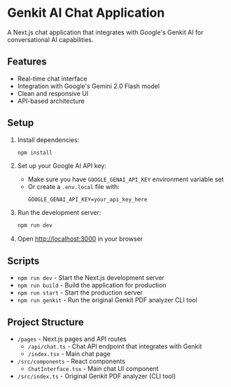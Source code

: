 # Genkit AI Chat Application

A Next.js chat application that integrates with Google's Genkit AI for conversational AI capabilities.

## Features

- Real-time chat interface
- Integration with Google's Gemini 2.0 Flash model
- Clean and responsive UI
- API-based architecture

## Setup

1. Install dependencies:
   ```bash
   npm install
   ```

2. Set up your Google AI API key:
   - Make sure you have `GOOGLE_GENAI_API_KEY` environment variable set
   - Or create a `.env.local` file with:
     ```
     GOOGLE_GENAI_API_KEY=your_api_key_here
     ```

3. Run the development server:
   ```bash
   npm run dev
   ```

4. Open [http://localhost:3000](http://localhost:3000) in your browser

## Scripts

- `npm run dev` - Start the Next.js development server
- `npm run build` - Build the application for production
- `npm run start` - Start the production server
- `npm run genkit` - Run the original Genkit PDF analyzer CLI tool

## Project Structure

- `/pages` - Next.js pages and API routes
  - `/api/chat.ts` - Chat API endpoint that integrates with Genkit
  - `/index.tsx` - Main chat page
- `/src/components` - React components
  - `ChatInterface.tsx` - Main chat UI component
- `/src/index.ts` - Original Genkit PDF analyzer (CLI tool)